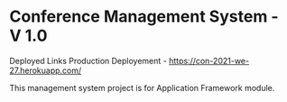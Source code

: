 # Conference Management System - V 1.0

Deployed Links
Production Deployement - https://con-2021-we-27.herokuapp.com/

This management system project is for Application Framework module.
